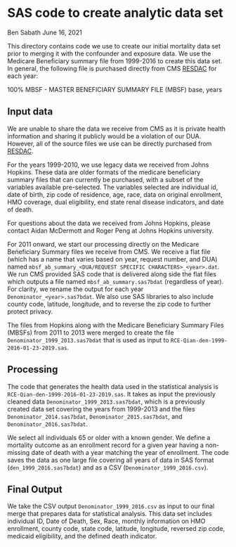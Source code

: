 SAS code to create analytic data set
================
Ben Sabath
June 16, 2021

This directory contains code we use to create our initial mortality data
set prior to merging it with the confounder and exposure data. We use
the Medicare Beneficiary summary file from 1999-2016 to create this data
set.
In general, the following file is purchased directly from CMS [RESDAC](https://www.resdac.org/) for each year:

100% MBSF - MASTER BENEFICIARY SUMMARY FILE (MBSF) base, years

## Input data

We are unable to share the data we receive from CMS as it is private
health information and sharing it publicly would be a violation of our
DUA. However, all of the source files we use can be directly purchased
from [RESDAC](https://www.resdac.org/).

For the years 1999-2010, we use legacy data we received from Johns
Hopkins. These data are older formats of the medicare beneficiary
summary files that can currently be purchased, with a subset of the
variables available pre-selected. The variables selected are individual
id, date of birth, zip code of residence, age, race, data on original
enrollment, HMO coverage, dual eligibility, end state renal disease
indicators, and date of death. 

For questions about the data we received from Johns Hopkins, please
contact Aidan McDermott and Roger Peng at Johns Hopkins university.


For 2011 onward, we start our processing directly on the Medicare
Beneficiary Summary files we receive from CMS. We receive a flat file
(which has a name that varies based on year, request number, and DUA)
named `mbsf_ab_summary_<DUA/REQUEST SPECIFIC CHARACTERS>_<year>.dat`. We
run CMS provided SAS code that is delivered along side the flat files
which outputs a file named `mbsf_ab_summary.sas7bdat` (regardless of
year). For clarity, we rename the output for each year
`Denominator_<year>.sas7bdat`. We also use SAS libraries to also include
county code, latitude, longitude, and to reverse the zip code to further
protect privacy.

The files from Hopkins along with the Medicare Beneficiary Summary Files (MBSFs) from
2011 to 2013 were merged to create the file `Denominator_1999_2013.sas7bdat` that is used as input to
`RCE-Qian-den-1999-2016-01-23-2019.sas`.

## Processing

The code that generates the health data used in the statistical analysis
is `RCE-Qian-den-1999-2016-01-23-2019.sas`. It takes as input the
previously cleaned data `Denominator_1999_2013.sas7bdat`, which is a
previously created data set covering the years from 1999-2013 and the
files `Denominator_2014.sas7bdat`, `Denominator_2015.sas7bdat`, and
`Denominator_2016.sas7bdat`.

We select all individuals 65 or older with a known gender. We define a
mortality outcome as an enrollment record for a given year having a
non-missing date of death with a year matching the year of enrollment.
The code saves the data as one large file covering all years of data in
SAS format (`den_1999_2016.sas7bdat`) and as a CSV
(`Denominator_1999_2016.csv`).

## Final Output

We take the CSV output `Denominator_1999_2016.csv` as input to our final
merge that prepares data for statistical analysis. This data set
includes individual ID, Date of Death, Sex, Race, monthly information on
HMO enrollment, county code, state code, latitude, longitude, reversed
zip code, medicaid eligibility, and the defined death indicator.

